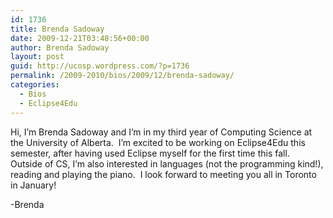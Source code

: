 ```yaml
---
id: 1736
title: Brenda Sadoway
date: 2009-12-21T03:48:56+00:00
author: Brenda Sadoway
layout: post
guid: http://ucosp.wordpress.com/?p=1736
permalink: /2009-2010/bios/2009/12/brenda-sadoway/
categories:
  - Bios
  - Eclipse4Edu
---
```

Hi, I&#8217;m Brenda Sadoway and I&#8217;m in my third year of Computing Science at the University of Alberta.  I&#8217;m excited to be working on Eclipse4Edu this semester, after having used Eclipse myself for the first time this fall.  Outside of CS, I&#8217;m also interested in languages (not the programming kind!), reading and playing the piano.  I look forward to meeting you all in Toronto in January!

-Brenda